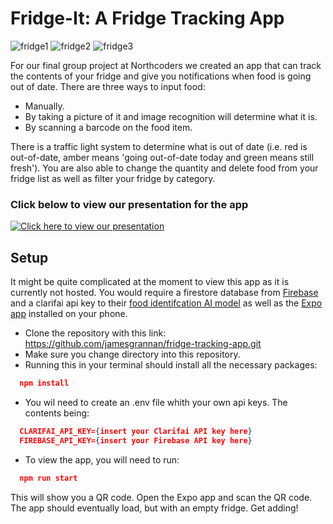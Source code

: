 # Fridge-It: A Fridge Tracking App

![fridge1](https://user-images.githubusercontent.com/72388056/153027723-4a30b8a1-819a-4f62-912e-96c94e4d2a01.jpg)
![fridge2](https://user-images.githubusercontent.com/72388056/153027766-31a048e7-2fe9-4965-8063-d5edbd8428aa.jpg)
![fridge3](https://user-images.githubusercontent.com/72388056/153027779-7d367779-5ae9-48bf-8e67-9bae583463ad.jpg)

For our final group project at Northcoders we created an app that can track the contents of your fridge and give you notifications when food is going out of date. There are three ways to input food:

- Manually.
- By taking a picture of it and image recognition will determine what it is.
- By scanning a barcode on the food item.

There is a traffic light system to determine what is out of date (i.e. red is out-of-date, amber means 'going out-of-date today and green means still fresh'). You are also able to change the quantity and delete food from your fridge list as well as filter your fridge by category.

### Click below to view our presentation for the app
[![Click here to view our presentation](http://img.youtube.com/vi/0K0Ok5AHvO8/0.jpg)](http://www.youtube.com/watch?v=0K0Ok5AHvO8)

## Setup

It might be quite complicated at the moment to view this app as it is currently not hosted. You would require a firestore database from [Firebase](https://firebase.google.com/) and a clarifai api key to their [food identifcation AI model](https://www.clarifai.com/models/ai-food-recognition) as well as the [Expo app](https://expo.dev/) installed on your phone.

- Clone the repository with this link: https://github.com/jamesgrannan/fridge-tracking-app.git
- Make sure you change directory into this repository.
- Running this in your terminal should install all the necessary packages:

```json
  npm install
```

- You wil need to create an .env file whith your own api keys. The contents being:

```json
  CLARIFAI_API_KEY={insert your Clarifai API key here}
  FIREBASE_API_KEY={insert your Firebase API key here}
```

- To view the app, you will need to run:

```json
  npm run start
```

This will show you a QR code. Open the Expo app and scan the QR code. The app should eventually load, but with an empty fridge. Get adding!

